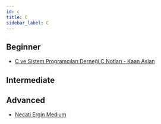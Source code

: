 ```yaml
---
id: c
title: C
sidebar_label: C
---
```


## Beginner

- [C ve Sistem Programcıları Derneği C Notları - Kaan Aslan](https://www.dropbox.com/sh/soe5wl982r9fl6w/AACR0uH1Vk_JcloBXl_yRTeqa?dl=0)

## Intermediate

## Advanced

- [Necati Ergin Medium](https://necatiergin2019.medium.com)
